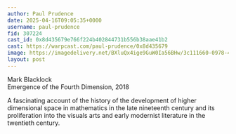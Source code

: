 ```yaml
---
author: Paul Prudence
date: 2025-04-16T09:05:35+0000
username: paul-prudence
fid: 307224
cast_id: 0x8d435679e766f224b402844731b556b38aae41b2
cast: https://warpcast.com/paul-prudence/0x8d435679
image: https://imagedelivery.net/BXluQx4ige9GuW0Ia56BHw/3c111660-0978-4176-967c-4aaaa9549700/original
layout: post
---
```

Mark Blacklock  
Emergence of the Fourth Dimension, 2018  
  
A fascinating account of the history of the development of higher dimensional space in mathematics in the late nineteenth century and its proliferation into the visuals arts and early modernist literature in the twentieth century.  

<img src='https://imagedelivery.net/BXluQx4ige9GuW0Ia56BHw/3c111660-0978-4176-967c-4aaaa9549700/original' alt='' referrerpolicy='no-referrer'/>